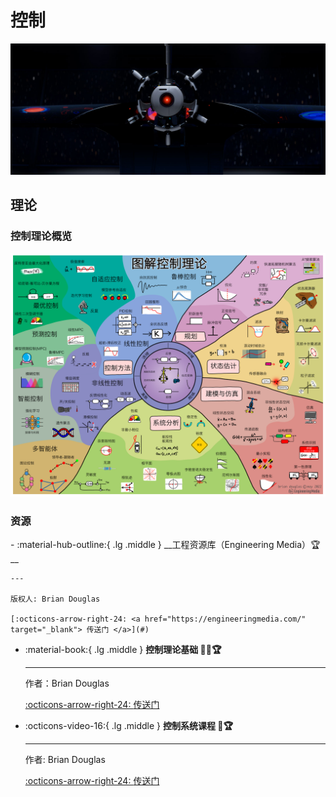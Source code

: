 # 控制

![Control](control.jpg)

## 理论

### 控制理论概览
![Map of Contorl](map-zh.png)

### 资源
<div class="grid cards" markdown>
-   :material-hub-outline:{ .lg .middle } __工程资源库（Engineering Media）🏆__
  
    ---

    版权人: Brian Douglas

    [:octicons-arrow-right-24: <a href="https://engineeringmedia.com/" target="_blank"> 传送门 </a>](#)

-   :material-book:{ .lg .middle } __控制理论基础 🎯✅🏆__

    ---

    作者：Brian Douglas

    [:octicons-arrow-right-24: <a href="https://engineeringmedia.com/books" target="_blank"> 传送门 </a>](#)

-   :octicons-video-16:{ .lg .middle } __控制系统课程 🎯🏆__
  
    ---

    作者: Brian Douglas

    [:octicons-arrow-right-24: <a href="https://engineeringmedia.com/videos" target="_blank"> 传送门 </a>](#)


</div>

